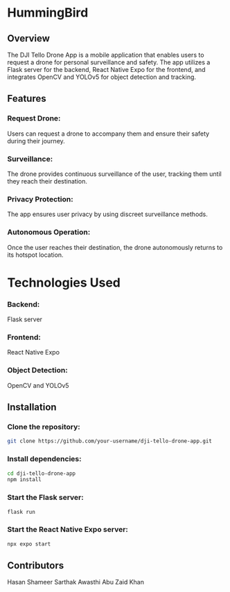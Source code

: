 

# HummingBird

## Overview
The DJI Tello Drone App is a mobile application that enables users to request a drone for personal surveillance and safety. The app utilizes a Flask server for the backend, React Native Expo for the frontend, and integrates OpenCV and YOLOv5 for object detection and tracking.

## Features
### Request Drone: 
Users can request a drone to accompany them and ensure their safety during their journey.
### Surveillance:
The drone provides continuous surveillance of the user, tracking them until they reach their destination.
### Privacy Protection: 
The app ensures user privacy by using discreet surveillance methods.
### Autonomous Operation: 
Once the user reaches their destination, the drone autonomously returns to its hotspot location.

# Technologies Used
### Backend: 
Flask server
### Frontend: 
React Native Expo
### Object Detection: 
OpenCV and YOLOv5


## Installation
### Clone the repository:
``` bash
git clone https://github.com/your-username/dji-tello-drone-app.git
```
### Install dependencies:
``` bash
cd dji-tello-drone-app
npm install
```

### Start the Flask server:
``` Bash
flask run
```
### Start the React Native Expo server:
```Bash
npx expo start
```

## Contributors
Hasan Shameer
Sarthak Awasthi
Abu Zaid Khan